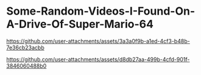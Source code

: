 # Some-Random-Videos-I-Found-On-A-Drive-Of-Super-Mario-64



https://github.com/user-attachments/assets/3a3a0f9b-a1ed-4cf3-b48b-7e36cb23acbb


https://github.com/user-attachments/assets/d8db27aa-499b-4cfd-901f-3846060488b0

